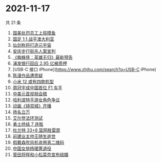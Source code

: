 # 2021-11-17

共 21 条

<!-- BEGIN -->
<!-- 最后更新时间 Wed Nov 17 2021 11:14:04 GMT+0800 (China Standard Time) -->

1. [国美处罚员工上班摸鱼](https://www.zhihu.com/search?q=国美)
1. [国足 1:1 战平澳大利亚](https://www.zhihu.com/search?q=中国男足)
1. [仙剑称将打造元宇宙](https://www.zhihu.com/search?q=仙剑奇侠传)
1. [安庆步行街杀人案宣判](https://www.zhihu.com/search?q=安庆步行街杀人案)
1. [《蜘蛛侠：英雄无归》最新预告](https://www.zhihu.com/search?q=蜘蛛侠)
1. [浦发银行回应 2.95 亿被质押](https://www.zhihu.com/search?q=浦发银行)
1. [USB-C 接口 iPhone](https://www.zhihu.com/search?q=USB-C iPhone)
1. [陈漫作品遭质疑](https://www.zhihu.com/search?q=陈漫)
1. [小米 12 或有四款机型](https://www.zhihu.com/search?q=小米12)
1. [周冠宇成中国首位 F1 车手](https://www.zhihu.com/search?q=周冠宇)
1. [中美元首视频会晤](https://www.zhihu.com/search?q=中美会晤)
1. [哈利波特手游女角色争议](https://www.zhihu.com/search?q=哈利波特魔法觉醒)
1. [动画《镜双城》开播](https://www.zhihu.com/search?q=镜双城)
1. [扬名立万](https://www.zhihu.com/search?q=扬名立万)
1. [艾尔登法环测试](https://www.zhihu.com/search?q=艾尔登法环)
1. [勇士终结 7 连胜](https://www.zhihu.com/search?q=勇士)
1. [杜兰特 33+8 篮网胜雷霆](https://www.zhihu.com/search?q=篮网)
1. [前建业主帅王随生逝世](https://www.zhihu.com/search?q=王随生)
1. [假戴森吹风机盗用真二维码](https://www.zhihu.com/search?q=假戴森吹风机)
1. [中国女排杨珺菁退役](https://www.zhihu.com/search?q=杨珺菁)
1. [菅田将晖和小松菜奈宣布结婚](https://www.zhihu.com/search?q=菅田将晖)

<!-- END -->

